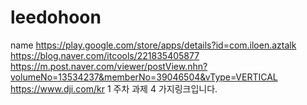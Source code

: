 # leedohoon
name
https://play.google.com/store/apps/details?id=com.iloen.aztalk
https://blog.naver.com/itcools/221835405877
https://m.post.naver.com/viewer/postView.nhn?volumeNo=13534237&memberNo=39046504&vType=VERTICAL
https://www.dji.com/kr
1 주차 과제 4 가지링크입니다.
